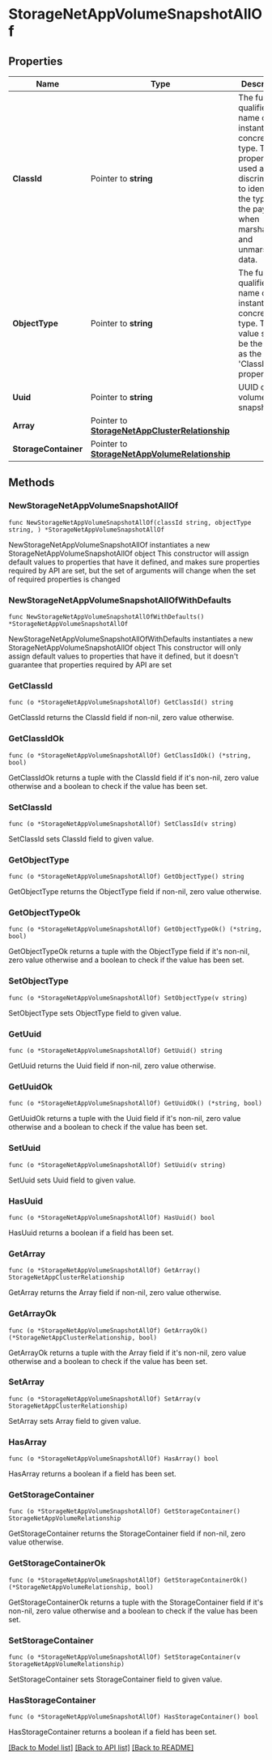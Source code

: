 # StorageNetAppVolumeSnapshotAllOf

## Properties

Name | Type | Description | Notes
------------ | ------------- | ------------- | -------------
**ClassId** | Pointer to **string** | The fully-qualified name of the instantiated, concrete type. This property is used as a discriminator to identify the type of the payload when marshaling and unmarshaling data. | [default to "storage.NetAppVolumeSnapshot"]
**ObjectType** | Pointer to **string** | The fully-qualified name of the instantiated, concrete type. The value should be the same as the &#39;ClassId&#39; property. | [default to "storage.NetAppVolumeSnapshot"]
**Uuid** | Pointer to **string** | UUID of the volume snapshot. | [optional] [readonly] 
**Array** | Pointer to [**StorageNetAppClusterRelationship**](storage.NetAppCluster.Relationship.md) |  | [optional] 
**StorageContainer** | Pointer to [**StorageNetAppVolumeRelationship**](storage.NetAppVolume.Relationship.md) |  | [optional] 

## Methods

### NewStorageNetAppVolumeSnapshotAllOf

`func NewStorageNetAppVolumeSnapshotAllOf(classId string, objectType string, ) *StorageNetAppVolumeSnapshotAllOf`

NewStorageNetAppVolumeSnapshotAllOf instantiates a new StorageNetAppVolumeSnapshotAllOf object
This constructor will assign default values to properties that have it defined,
and makes sure properties required by API are set, but the set of arguments
will change when the set of required properties is changed

### NewStorageNetAppVolumeSnapshotAllOfWithDefaults

`func NewStorageNetAppVolumeSnapshotAllOfWithDefaults() *StorageNetAppVolumeSnapshotAllOf`

NewStorageNetAppVolumeSnapshotAllOfWithDefaults instantiates a new StorageNetAppVolumeSnapshotAllOf object
This constructor will only assign default values to properties that have it defined,
but it doesn't guarantee that properties required by API are set

### GetClassId

`func (o *StorageNetAppVolumeSnapshotAllOf) GetClassId() string`

GetClassId returns the ClassId field if non-nil, zero value otherwise.

### GetClassIdOk

`func (o *StorageNetAppVolumeSnapshotAllOf) GetClassIdOk() (*string, bool)`

GetClassIdOk returns a tuple with the ClassId field if it's non-nil, zero value otherwise
and a boolean to check if the value has been set.

### SetClassId

`func (o *StorageNetAppVolumeSnapshotAllOf) SetClassId(v string)`

SetClassId sets ClassId field to given value.


### GetObjectType

`func (o *StorageNetAppVolumeSnapshotAllOf) GetObjectType() string`

GetObjectType returns the ObjectType field if non-nil, zero value otherwise.

### GetObjectTypeOk

`func (o *StorageNetAppVolumeSnapshotAllOf) GetObjectTypeOk() (*string, bool)`

GetObjectTypeOk returns a tuple with the ObjectType field if it's non-nil, zero value otherwise
and a boolean to check if the value has been set.

### SetObjectType

`func (o *StorageNetAppVolumeSnapshotAllOf) SetObjectType(v string)`

SetObjectType sets ObjectType field to given value.


### GetUuid

`func (o *StorageNetAppVolumeSnapshotAllOf) GetUuid() string`

GetUuid returns the Uuid field if non-nil, zero value otherwise.

### GetUuidOk

`func (o *StorageNetAppVolumeSnapshotAllOf) GetUuidOk() (*string, bool)`

GetUuidOk returns a tuple with the Uuid field if it's non-nil, zero value otherwise
and a boolean to check if the value has been set.

### SetUuid

`func (o *StorageNetAppVolumeSnapshotAllOf) SetUuid(v string)`

SetUuid sets Uuid field to given value.

### HasUuid

`func (o *StorageNetAppVolumeSnapshotAllOf) HasUuid() bool`

HasUuid returns a boolean if a field has been set.

### GetArray

`func (o *StorageNetAppVolumeSnapshotAllOf) GetArray() StorageNetAppClusterRelationship`

GetArray returns the Array field if non-nil, zero value otherwise.

### GetArrayOk

`func (o *StorageNetAppVolumeSnapshotAllOf) GetArrayOk() (*StorageNetAppClusterRelationship, bool)`

GetArrayOk returns a tuple with the Array field if it's non-nil, zero value otherwise
and a boolean to check if the value has been set.

### SetArray

`func (o *StorageNetAppVolumeSnapshotAllOf) SetArray(v StorageNetAppClusterRelationship)`

SetArray sets Array field to given value.

### HasArray

`func (o *StorageNetAppVolumeSnapshotAllOf) HasArray() bool`

HasArray returns a boolean if a field has been set.

### GetStorageContainer

`func (o *StorageNetAppVolumeSnapshotAllOf) GetStorageContainer() StorageNetAppVolumeRelationship`

GetStorageContainer returns the StorageContainer field if non-nil, zero value otherwise.

### GetStorageContainerOk

`func (o *StorageNetAppVolumeSnapshotAllOf) GetStorageContainerOk() (*StorageNetAppVolumeRelationship, bool)`

GetStorageContainerOk returns a tuple with the StorageContainer field if it's non-nil, zero value otherwise
and a boolean to check if the value has been set.

### SetStorageContainer

`func (o *StorageNetAppVolumeSnapshotAllOf) SetStorageContainer(v StorageNetAppVolumeRelationship)`

SetStorageContainer sets StorageContainer field to given value.

### HasStorageContainer

`func (o *StorageNetAppVolumeSnapshotAllOf) HasStorageContainer() bool`

HasStorageContainer returns a boolean if a field has been set.


[[Back to Model list]](../README.md#documentation-for-models) [[Back to API list]](../README.md#documentation-for-api-endpoints) [[Back to README]](../README.md)


